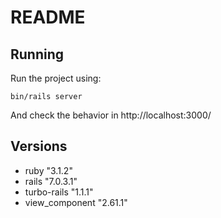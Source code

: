 # README

## Running

Run the project using:

```
bin/rails server
```

And check the behavior in http://localhost:3000/

## Versions

- ruby "3.1.2"
- rails "7.0.3.1"
- turbo-rails "1.1.1"
- view_component "2.61.1"
